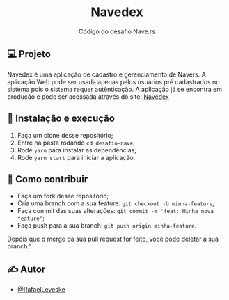 <h1 align="center">
  Navedex
</h1>

<p align="center">Código do desafio Nave.rs</p>

## 💻 Projeto

Navedex é uma aplicação de cadastro e gerenciamento de Navers. A aplicação Web pode ser usada apenas pelos usuários pré cadastrados no sistema pois o sistema requer autênticação. A aplicação já se encontra em produção e pode ser acessada através do site: [Navedex](https://navedexdesafio.netlify.app/)

## 🚀 Instalação e execução

1. Faça um clone desse repositório;
2. Entre na pasta rodando `cd desafio-nave`;
3. Rode `yarn` para instalar as dependências;
4. Rode `yarn start` para iniciar a aplicação.

## 🤔 Como contribuir

- Faça um fork desse repositório;
- Cria uma branch com a sua feature: `git checkout -b minha-feature`;
- Faça commit das suas alterações: `git commit -m 'feat: Minha nova feature'`;
- Faça push para a sua branch: `git push origin minha-feature`.

Depois que o merge da sua pull request for feito, você pode deletar a sua branch."

## ✍️ Autor <a name = "authors"></a>

- [@RafaelLeveske](https://github.com/RafaelLeveske)
